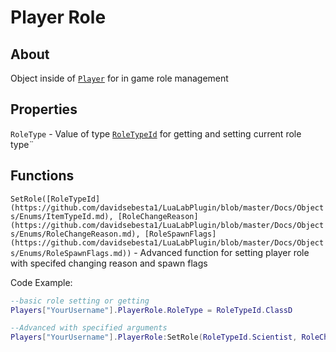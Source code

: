 # Player Role

## About
Object inside of [`Player`](https://github.com/davidsebesta1/LuaLabPlugin/blob/master/Docs/Objects/Player/Player.md) for in game role management

## Properties
`RoleType` - Value of type [`RoleTypeId`](https://github.com/davidsebesta1/LuaLabPlugin/blob/master/Docs/Objects/Enums/ItemTypeId.md) for getting and setting current role type¨

## Functions
`SetRole([RoleTypeId](https://github.com/davidsebesta1/LuaLabPlugin/blob/master/Docs/Objects/Enums/ItemTypeId.md), [RoleChangeReason](https://github.com/davidsebesta1/LuaLabPlugin/blob/master/Docs/Objects/Enums/RoleChangeReason.md), [RoleSpawnFlags](https://github.com/davidsebesta1/LuaLabPlugin/blob/master/Docs/Objects/Enums/RoleSpawnFlags.md))` - Advanced function for setting player role with specifed changing reason and spawn flags

Code Example:

```lua
--basic role setting or getting
Players["YourUsername"].PlayerRole.RoleType = RoleTypeId.ClassD

--Advanced with specified arguments
Players["YourUsername"].PlayerRole:SetRole(RoleTypeId.Scientist, RoleChangeReason.RemoteAdmin, RoleSpawnFlags.UseSpawnpoint) -- sets player role to Scientist with reason RemoteAdmin but does not give the player default inventory (AssignInventory flag is missing)
```
